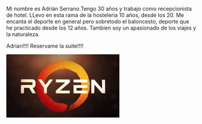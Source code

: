 Mi nombre es Adrián Serrano.Tengo 30 años y trabajo como recepcionista de hotel. LLevo en esta rama de la hosteleria 10 años, desde los 20. 
Me encanta el deporte en general pero sobretodo el baloncesto, deporte que he practicado desde los 12 años. 
Tambien soy un apasionado de los viajes y la naturaleza.

Adrian!!!! Reservame la suite!!!!

![Ryzen](img/descarga.jpg)
